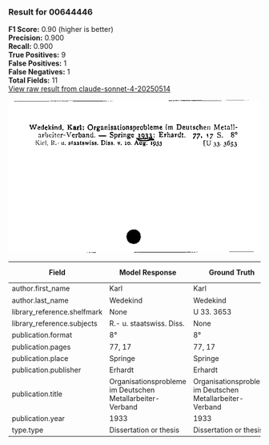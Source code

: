 ### Result for 00644446
**F1 Score:** 0.90 (higher is better)<br>**Precision:** 0.900<br>**Recall:** 0.900<br>**True Positives:** 9<br>**False Positives:** 1<br>**False Negatives:** 1<br>**Total Fields:** 11<br>[View raw result from claude-sonnet-4-20250514](https://github.com/RISE-UNIBAS/humanities_data_benchmark/blob/main/results/2025-09-02/T0148/request_T0148_00644446.json)

<img src="https://github.com/RISE-UNIBAS/humanities_data_benchmark/blob/main/benchmarks/zettelkatalog/images/00644446.jpg?raw=true" alt="00644446" width="600px">

| Field | Model Response | Ground Truth | Fuzzy Score | Match |
|-------|----------------|--------------|-------------|-------|
| author.first_name | Karl | Karl | 1.000 | ✅ |
| author.last_name | Wedekind | Wedekind | 1.000 | ✅ |
| library_reference.shelfmark | None | U 33. 3653 | 0.000 | ❌ |
| library_reference.subjects | R.- u. staatswiss. Diss. | None | 0.000 | ❌ |
| publication.format | 8° | 8° | 1.000 | ✅ |
| publication.pages | 77, 17 | 77, 17 | 1.000 | ✅ |
| publication.place | Springe | Springe | 1.000 | ✅ |
| publication.publisher | Erhardt | Erhardt | 1.000 | ✅ |
| publication.title | Organisationsprobleme im Deutschen Metallarbeiter-Verband | Organisationsprobleme im Deutschen Metallarbeiter-Verband | 1.000 | ✅ |
| publication.year | 1933 | 1933 | 1.000 | ✅ |
| type.type | Dissertation or thesis | Dissertation or thesis | 1.000 | ✅ |
